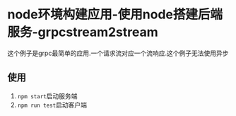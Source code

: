 # node环境构建应用-使用node搭建后端服务-grpcstream2stream

这个例子是grpc最简单的应用.一个请求流对应一个流响应.这个例子无法使用异步

## 使用

1. `npm start`启动服务端
2. `npm run test`启动客户端
